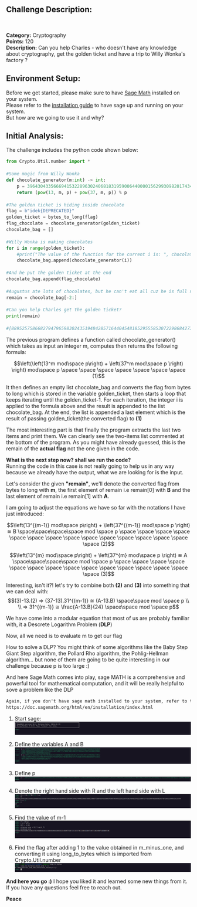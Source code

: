 ## Challenge Description:
<br>

**Category:** Cryptography<br>
**Points:** 120<br>
**Description:** Can you help Charles - who doesn't have any knowledge about cryptography, get the golden ticket and have a trip to Willy Wonka's factory ?<br>

## Environment Setup:
Before we get started, please make sure to have [Sage Math](https://www.sagemath.org/) installed on your system.<br>
Please refer to the [installation guide](https://doc.sagemath.org/html/en/installation/index.html) to have sage up and running on your system.<br>
But how are we going to use it and why?

## Initial Analysis:
The challenge includes the python code shown below:<br>

```python 
from Crypto.Util.number import *

#Some magic from Willy Wonka
def chocolate_generator(m:int) -> int:
    p = 396430433566694153228963024068183195900644000015629930982017434859080008533624204265038366113052353086248115602503012179807206251960510130759852727353283868788493357310003786807
    return (pow(13, m, p) + pow(37, m, p)) % p

#The golden ticket is hiding inside chocolate
flag = b"idek{DEPRECATED}"
golden_ticket = bytes_to_long(flag)
flag_chocolate = chocolate_generator(golden_ticket)
chocolate_bag = []

#Willy Wonka is making chocolates
for i in range(golden_ticket):
    #print("The value of the function for the current i is: ", chocolate_generator(i))
    chocolate_bag.append(chocolate_generator(i))

#And he put the golden ticket at the end
chocolate_bag.append(flag_chocolate)

#Augustus ate lots of chocolates, but he can't eat all cuz he is full now :D
remain = chocolate_bag[-2:]

#Can you help Charles get the golden ticket?
print(remain)

#[88952575866827947965983024351948428571644045481852955585307229868427303211803239917835211249629755846575548754617810635567272526061976590304647326424871380247801316189016325247, 67077340815509559968966395605991498895734870241569147039932716484176494534953008553337442440573747593113271897771706973941604973691227887232994456813209749283078720189994152242]
```

The previous program defines a function called chocolate_generator() which takes as input an integer m, computes then returns the following formula:


$$\left(\left(13^m mod\space p\right) + \left(37^m mod\space p \right) \right) mod\space p \space \space \space \space \space \space \space  (1)$$

It then defines an empty list chocolate_bag and converts the flag from bytes to long which is stored in the variable golden_ticket, then starts a loop that keeps iterating until the golden_ticket-1. For each iteration, the integer i is applied to the formula above and the result is appended to the list chocolate_bag. At the end, the list is appended a last element which is the result of passing golden_ticket(the converted flag) to **(1)**


The most interesting part is that finally the program extracts the last two items and print them. 
We can clearly see the two-items list commented at the bottom of the program. As you might have already guessed, this is the remain of the **actual flag** not the one given in the code.

**What is the next step now? shall we run the code?**<br>
Running the code in this case is not really going to help us in any way because we already have the output, what we are looking for is the input.

Let's consider the given **"remain"**, we'll denote the converted flag from bytes to long with **m**, the first element of remain i.e remain[0] with **B** and the last element of remain i.e remain[1] with **A**.
 
I am going to adjust the equations we have so far with the notations I have just introduced:

$$\left(13^{(m-1)} mod\space p\right) + \left(37^{(m-1)} mod\space p \right) ≅  B \space\space\space\space mod \space p \space \space \space \space \space \space \space \space \space \space \space \space \space \space \space  (2)$$

$$\left(13^{m} mod\space p\right) + \left(37^{m} mod\space p \right)  ≅  A \space\space\space\space mod \space p \space \space \space \space \space \space \space \space \space \space \space \space \space \space \space  (3)$$

Interesting, isn't it?! let's try to combine both **(2)** and **(3)** into something that we can deal with:
$$(3)-13.(2) => (37-13).31^{(m-1)} ≅ (A-13.B) \space\space mod \space p \\
\\ => 31^{(m-1)}  ≅  \frac{A-13.B}{24} \space\space mod \space p$$

We have come into a modular equation that most of us are probably familiar with, it a Descrete Logarithm Problem (**DLP**)

Now, all we need is to evaluate m to get our flag

How to solve a DLP?
You might think of some algorithms like the Baby Step Giant Step algorithm, the Pollard Rho algorithm, the Pohlig-Hellman algorithm... but none of them are going to be quite interesting in our challenge because p is too large :)

And here Sage Math comes into play, sage MATH is a comprehensive and powerful tool for mathematical computation, and it will be really helpful to sove a problem like the DLP

```markdown
Again, if you don't have sage math installed to your system, refer to the link below:
https://doc.sagemath.org/html/en/installation/index.html
```

1. Start sage:
![sage](./pics/sage.png)

1. Define the variables A and B
![defining A and B](./pics/defining%20A%20&%20B.png)

1. Define p
![defininf p](./pics/defining%20p.png)

1. Denote the right hand side with R and the left hand side with L
![defininf L and R](./pics/defining%20L%20and%20R.png)

1. Find the value of m-1
![finding the flag](./pics/finding%20the%20flag.png)

1. Find the flag after adding 1 to the value obtained in m_minus_one, and converting it using long_to_bytes which is imported from Crypto.Util.number
![converting the flag](./pics/converting%20the%20flag.png)



**And here you go :)** I hope you liked it and learned some new things from it.
<br>
If you have any questions feel free to reach out.
<br>

**Peace**